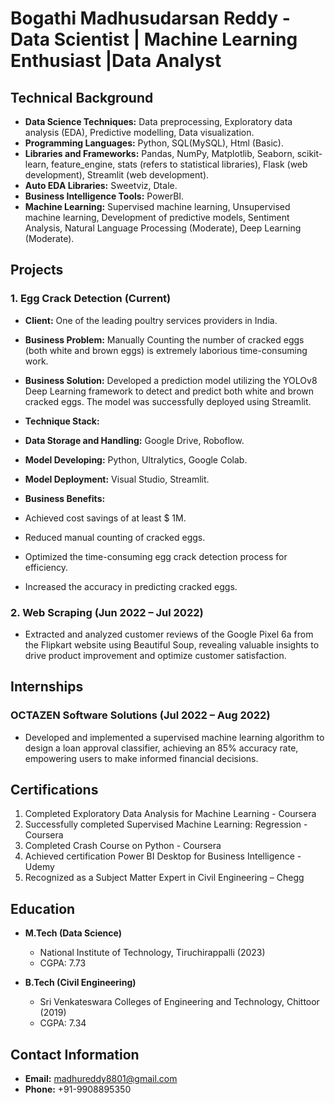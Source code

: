 # Bogathi Madhusudarsan Reddy - Data Scientist | Machine Learning Enthusiast |Data Analyst

## Technical Background
- **Data Science Techniques:** Data preprocessing, Exploratory data analysis (EDA), Predictive modelling, Data visualization.
- **Programming Languages:** Python, SQL(MySQL), Html (Basic).
- **Libraries and Frameworks:** Pandas, NumPy, Matplotlib, Seaborn, scikit-learn, feature_engine, stats (refers to statistical libraries), Flask (web development), Streamlit (web development).
- **Auto EDA Libraries:** Sweetviz, Dtale.
- **Business Intelligence Tools:** PowerBI.
- **Machine Learning:** Supervised machine learning, Unsupervised machine learning, Development of predictive models, Sentiment Analysis, Natural Language Processing (Moderate), Deep Learning (Moderate).

## Projects
### 1. Egg Crack Detection (Current)
- **Client:** One of the leading poultry services providers in India.
  
- **Business Problem:** Manually Counting the number of cracked eggs (both white and brown eggs)
is extremely laborious time-consuming work.

- **Business Solution:** Developed a prediction model utilizing the YOLOv8 Deep Learning 
framework to detect and predict both white and brown cracked eggs. The model was successfully 
deployed using Streamlit.

- **Technique Stack:**
-  **Data Storage and Handling:** Google Drive, Roboflow.
-  **Model Developing:** Python, Ultralytics, Google Colab.
-  **Model Deployment:** Visual Studio, Streamlit.
- **Business Benefits:**
-  Achieved cost savings of at least $ 1M.
-  Reduced manual counting of cracked eggs.
-  Optimized the time-consuming egg crack detection process for efficiency.
-  Increased the accuracy in predicting cracked eggs.

### 2. Web Scraping (Jun 2022 – Jul 2022)
- Extracted and analyzed customer reviews of the Google Pixel 6a from the Flipkart website using Beautiful Soup, revealing valuable insights to drive product improvement and optimize customer satisfaction.

## Internships
### OCTAZEN Software Solutions (Jul 2022 – Aug 2022)
- Developed and implemented a supervised machine learning algorithm to design a loan approval classifier, achieving an 85% accuracy rate, empowering users to make informed financial decisions.

## Certifications
1. Completed Exploratory Data Analysis for Machine Learning - Coursera
2. Successfully completed Supervised Machine Learning: Regression - Coursera
3. Completed Crash Course on Python - Coursera
4. Achieved certification Power BI Desktop for Business Intelligence - Udemy
5. Recognized as a Subject Matter Expert in Civil Engineering – Chegg

## Education
- **M.Tech (Data Science)**
  - National Institute of Technology, Tiruchirappalli (2023)
  - CGPA: 7.73
  
- **B.Tech (Civil Engineering)**
  - Sri Venkateswara Colleges of Engineering and Technology, Chittoor (2019)
  - CGPA: 7.34

## Contact Information
- **Email:** madhureddy8801@gmail.com
- **Phone:** +91-9908895350
